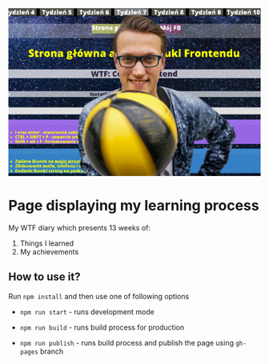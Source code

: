 ![cover](gitHub/cover.png)


# Page displaying my learning process

My WTF diary which presents 13 weeks of:

1. Things I learned
2. My achievements

## How to use it?

Run `npm install` and then use one of following options

- `npm run start` - runs development mode

- `npm run build` - runs build process for production

- `npm run publish` - runs build process and publish the page using `gh-pages` branch
